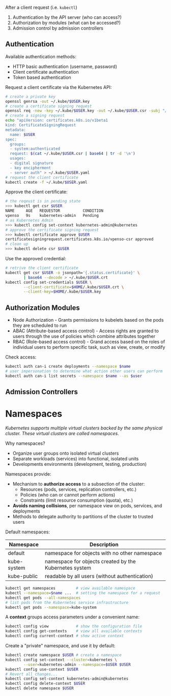 
After a client request (i.e. `kubectl`)

1. Authentication by the API server (who can access?)
2. Authorization by modules (what can be accessed?)
3. Admission control by admission controllers


## Authentication

Available authentication methods:

* HTTP basic authentication (username, password)
* Client certificate authentication
* Token based authentication

Request a client certificate via the Kubernetes API:

```bash
# create a private key
openssl genrsa -out ~/.kube/$USER.key
# create a certificate signing request
openssl req -new -key ~/.kube/$USER.key -out ~/.kube/$USER.csr -subj "/CN=$USER/O=devops"
# create a signing request
echo "apiVersion: certificates.k8s.io/v1beta1
kind: CertificateSigningRequest
metadata:
  name: $USER
spec:
  groups:
  - system:authenticated
  request: $(cat ~/.kube/$USER.csr | base64 | tr -d '\n')
  usages:
  - digital signature
  - key encipherment
  - server auth" > ~/.kube/$USER.yaml
# request the client certificate
kubectl create -f ~/.kube/$USER.yaml
```

Approve the client certificate:

```bash
# the reqeust is in pending state
>>> kubectl get csr $USER
NAME     AGE   REQUESTOR          CONDITION
vpenso   9s    kubernetes-admin   Pending
# as Kubernetes Admin
>>> kubectl config set-context kubernetes-admin@kubernetes
# approve the certificate signing request
>>> kubectl certificate approve $USER
certificatesigningrequest.certificates.k8s.io/vpenso-csr approved
# clean up
>>> kubectl delete csr $USER
```

Use the approved credential:

```bash
# retrive the client certificate
kubectl get csr $USER -o jsonpath='{.status.certificate}' \
        | base64 --decode > ~/.kube/$USER.crt
kubectl config set-credentials $USER \
        --client-certificate=$HOME/.kube/$USER.crt \
        --client-key=$HOME/.kube/$USER.key
```

## Authorization Modules

* Node Authorization - Grants permissions to kubelets based on the pods they
  are scheduled to run
* ABAC (Attribute-based access control) - Access rights are granted to users
  through the use of policies which combine attributes together
* RBAC (Role-based access control) - Grand access based on the roles of 
  individual users to perform specific task, such as view, create, or modify

Check access:

```bash
kubectl auth can-i create deployments --namespace $name
# user impersonation to determine what action other users can perform
kubectl auth can-i list secrets --namespace $name --as $user
```

## Admission Controllers

# Namespaces

_Kubernetes supports multiple virtual clusters backed by the same physical
cluster. These virtual clusters are called namespaces._

Why namespaces?

* Organize user groups onto isolated virtual clusters 
* Separate workloads (services) into functional, isolated units
* Developments environments (development, testing, production)

Namespaces provide:

* Mechanism to **authorize access** to a subsection of the cluster:
  - Resources (pods, services, replication controllers, etc.)
  - Policies (who can or cannot perform actions)
  - Constraints (limit resource consumption (quota), etc.)
* **Avoids naming collisions**, per namespace view on pods, services, and deployments
* Methods to delegate authority to partitions of the cluster to trusted users

Default namespaces:

Namespace   | Description
------------|-----------------------------------
default     | namespace for objects with no other namespace
kube-system | namespace for objects created by the Kubernetes system
kube-public | readable by all users (without authentication)

```bash
kubectl get namespaces         # view available namespace
kubectl --namespace=$name ...  # setting the namespace for a request
kubectl get pods --all-namespaces
# list pods from the Kubernetes service infrastructure
kubectl get pods --namespace=kube-system
```

A **context** groups access parameters under a convenient name:

```bash
kubectl config view            # show the configuration file
kubectl config get-contexts    # view all available contexts
kubectl config current-context # show active context
```

Create a "private" namespace, and use it by default:

```bash
kubectl create namespace $USER # create a namespace
kubectl config set-context --cluster=kubernetes \
        --user=kubernetes-admin --namespace=$USER $USER
kubectl config use-context $USER
# Revert all changes...
kubectl config set-context kubernetes-admin@kubernetes
kubectl config delete-context $USER
kubectl delete namespace $USER
```


